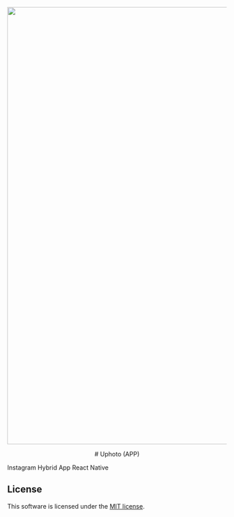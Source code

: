 <p align="center"><img width="564" height ="1004" src="https://res.cloudinary.com/dvm6sgg1h/image/upload/v1576845497/jsqehywsp3ykewvol2dj.jpg"></p>

<p align="center"># Uphoto (APP)</p>
Instagram Hybrid App React Native

## License
This software is licensed under the [MIT license](https://opensource.org/licenses/MIT).


